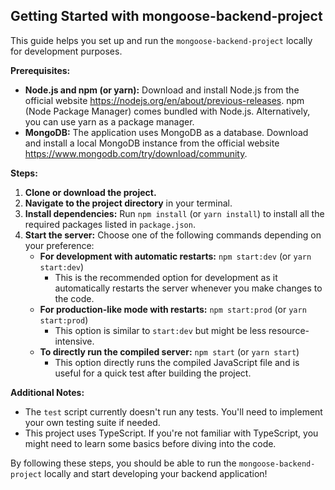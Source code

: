 ## Getting Started with mongoose-backend-project

This guide helps you set up and run the `mongoose-backend-project` locally for development purposes.

**Prerequisites:**

- **Node.js and npm (or yarn):** Download and install Node.js from the official website https://nodejs.org/en/about/previous-releases. npm (Node Package Manager) comes bundled with Node.js. Alternatively, you can use yarn as a package manager.
- **MongoDB:** The application uses MongoDB as a database. Download and install a local MongoDB instance from the official website https://www.mongodb.com/try/download/community.

**Steps:**

1. **Clone or download the project.**
2. **Navigate to the project directory** in your terminal.
3. **Install dependencies:** Run `npm install` (or `yarn install`) to install all the required packages listed in `package.json`.
4. **Start the server:** Choose one of the following commands depending on your preference:
   - **For development with automatic restarts:** `npm start:dev` (or `yarn start:dev`)
     - This is the recommended option for development as it automatically restarts the server whenever you make changes to the code.
   - **For production-like mode with restarts:** `npm start:prod` (or `yarn start:prod`)
     - This option is similar to `start:dev` but might be less resource-intensive.
   - **To directly run the compiled server:** `npm start` (or `yarn start`)
     - This option directly runs the compiled JavaScript file and is useful for a quick test after building the project.

**Additional Notes:**

- The `test` script currently doesn't run any tests. You'll need to implement your own testing suite if needed.
- This project uses TypeScript. If you're not familiar with TypeScript, you might need to learn some basics before diving into the code.

By following these steps, you should be able to run the `mongoose-backend-project` locally and start developing your backend application!
